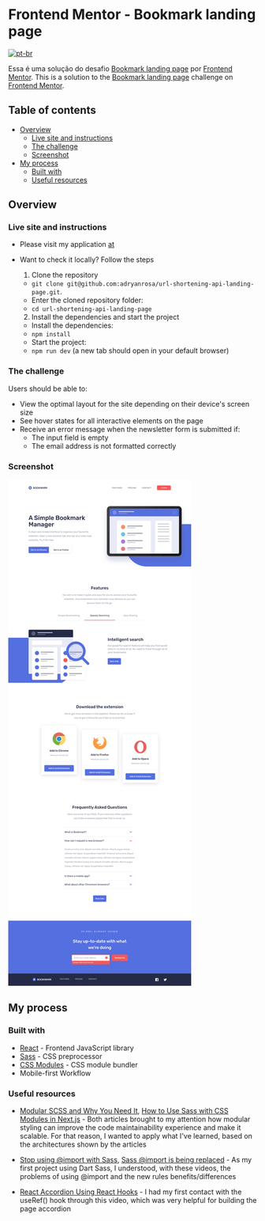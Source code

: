 # Frontend Mentor - Bookmark landing page
[![pt-br](https://img.shields.io/badge/lang-pt--br-green.svg)](https://github.com/adryanrosa/bookmark-landing-page/blob/main/README.md)

Essa é uma solução do desafio [Bookmark landing page](https://www.frontendmentor.io/challenges/bookmark-landing-page-5d0b588a9edda32581d29158) por [Frontend Mentor](https://www.frontendmentor.io).
This is a solution to the [Bookmark landing page](https://www.frontendmentor.io/challenges/bookmark-landing-page-5d0b588a9edda32581d29158) challenge on [Frontend Mentor](https://www.frontendmentor.io).


## Table of contents

- [Overview](#overview)
  - [Live site and instructions](#live-site-and-instructions)
  - [The challenge](#the-challenge)
  - [Screenshot](#screenshot)
- [My process](#my-process)
  - [Built with](#built-with)
  - [Useful resources](#useful-resources)
  <!-- - [O que aprendi](#o-que-aprendi)
  - [Desenvolvimento contínuo](#desenvolvimento-contínuo) -->
<!-- - [Autor](#autor) -->

## Overview

### Live site and instructions

- Please visit my application [at](https://url-shortening-api-landing-page-adryanrosa.vercel.app/)
- Want to check it locally? Follow the steps
  1. Clone the repository
    * `git clone git@github.com:adryanrosa/url-shortening-api-landing-page.git`.
    * Enter the cloned repository folder:
     * `cd url-shortening-api-landing-page`

  2. Install the dependencies and start the project
    * Install the dependencies:
     * `npm install`
    * Start the project:
     * `npm run dev` (a new tab should open in your default browser)

### The challenge

Users should be able to:

- View the optimal layout for the site depending on their device's screen size
- See hover states for all interactive elements on the page
- Receive an error message when the newsletter form is submitted if:
  - The input field is empty
  - The email address is not formatted correctly

### Screenshot

![image](./screenshot.png)

## My process

### Built with

- [React](https://reactjs.org/) - Frontend JavaScript library
- [Sass](https://sass-lang.com/) - CSS preprocessor
- [CSS Modules](https://github.com/css-modules/css-modules) - CSS module bundler
- Mobile-first Workflow 

### Useful resources

- [Modular SCSS and Why You Need It](https://medium.com/clover-platform-blog/modular-scss-and-why-you-need-it-6bb2d8c40fd8), [How to Use Sass with CSS Modules in Next.js](https://www.freecodecamp.org/news/how-to-use-sass-with-css-modules-in-next-js/) - Both articles brought to my attention how modular styling can improve the code maintainability experience and make it scalable. For that reason, I wanted to apply what I've learned, based on the architectures shown by the articles

- [Stop using @import with Sass](https://youtu.be/CR-a8upNjJ0), [Sass @import is being replaced](https://youtu.be/dOnYNEXv9BM) - As my first project using Dart Sass, I understood, with these videos, the problems of using @import and the new rules benefits/differences

- [React Accordion Using React Hooks](https://youtu.be/MAD2HnUFjgg) - I had my first contact with the useRef() hook through this video, which was very helpful for building the page accordion

<!-- ### O que aprendi

Use this section to recap over some of your major learnings while working through this project. Writing these out and providing code samples of areas you want to highlight is a great way to reinforce your own knowledge.

To see how you can add code snippets, see below:

```html
<h1>Some HTML code I'm proud of</h1>
```
```css
.proud-of-this-css {
  color: papayawhip;
}
```
```js
const proudOfThisFunc = () => {
  console.log('🎉')
}
```

### Desenvolvimento contínuo

Use this section to outline areas that you want to continue focusing on in future projects. These could be concepts you're still not completely comfortable with or techniques you found useful that you want to refine and perfect. -->

<!-- ## Autor

- Website - [Add your name here](https://www.your-site.com)
- Frontend Mentor - [@yourusername](https://www.frontendmentor.io/profile/yourusername)
- Twitter - [@yourusername](https://www.twitter.com/yourusername) -->
